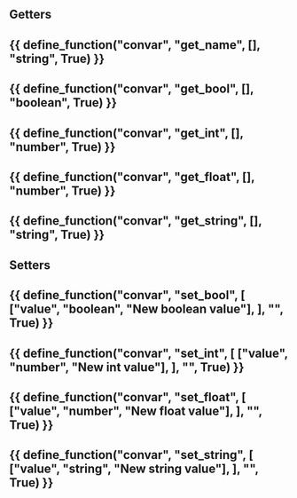 ## Getters

{{ define_function("convar", "get_name", [], "string", True) }}
---
{{ define_function("convar", "get_bool", [], "boolean", True) }}
---
{{ define_function("convar", "get_int", [], "number", True) }}
---
{{ define_function("convar", "get_float", [], "number", True) }}
---
{{ define_function("convar", "get_string", [], "string", True) }}
---

## Setters

{{ define_function("convar", "set_bool", [
    ["value", "boolean", "New boolean value"],
], "", True) }}
---
{{ define_function("convar", "set_int", [
    ["value", "number", "New int value"],
], "", True) }}
---
{{ define_function("convar", "set_float", [
    ["value", "number", "New float value"],
], "", True) }}
---
{{ define_function("convar", "set_string", [
    ["value", "string", "New string value"],
], "", True) }}
---